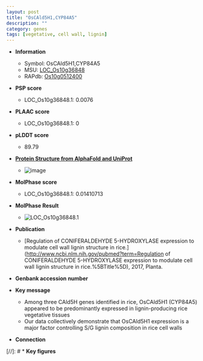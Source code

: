 ```yaml
---
layout: post
title: "OsCAld5H1,CYP84A5"
description: ""
category: genes
tags: [vegetative, cell wall, lignin]
---
```


* **Information**  
    + Symbol: OsCAld5H1,CYP84A5  
    + MSU: [LOC_Os10g36848](http://rice.plantbiology.msu.edu/cgi-bin/ORF_infopage.cgi?orf=LOC_Os10g36848)  
    + RAPdb: [Os10g0512400](http://rapdb.dna.affrc.go.jp/viewer/gbrowse_details/irgsp1?name=Os10g0512400)  

* **PSP score**  
    + LOC_Os10g36848.1: 0.0076 

* **PLAAC score**  
    + LOC_Os10g36848.1: 0 

* **pLDDT score**
    + 89.79

* **[Protein Structure from AlphaFold and UniProt](https://www.uniprot.org/uniprotkb/Q109F2/entry#structure)**
    + ![image](https://ricepsp.github.io/images/Q1/AF-Q109F2-F1.png)

* **MolPhase score**
    + LOC_Os10g36848.1: 0.01410713

* **MolPhase Result**
    + ![LOC_Os10g36848.1](https://304243504.github.io/Pictures/LOC_Os10g/LOC_Os10g36848.1.png)

* **Publication**  
    + [Regulation of CONIFERALDEHYDE 5-HYDROXYLASE expression to modulate cell wall lignin structure in rice.](http://www.ncbi.nlm.nih.gov/pubmed?term=Regulation of CONIFERALDEHYDE 5-HYDROXYLASE expression to modulate cell wall lignin structure in rice.%5BTitle%5D), 2017, Planta.

* **Genbank accession number**  

* **Key message**  
    + Among three CAld5H genes identified in rice, OsCAld5H1 (CYP84A5) appeared to be predominantly expressed in lignin-producing rice vegetative tissues
    + Our data collectively demonstrate that OsCAld5H1 expression is a major factor controlling S/G lignin composition in rice cell walls

* **Connection**  

[//]: # * **Key figures**  


